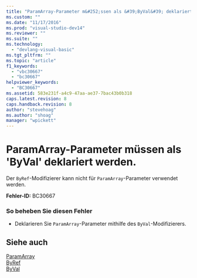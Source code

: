 ```yaml
---
title: "ParamArray-Parameter m&#252;ssen als &#39;ByVal&#39; deklariert werden. | Microsoft Docs"
ms.custom: ""
ms.date: "11/17/2016"
ms.prod: "visual-studio-dev14"
ms.reviewer: ""
ms.suite: ""
ms.technology: 
  - "devlang-visual-basic"
ms.tgt_pltfrm: ""
ms.topic: "article"
f1_keywords: 
  - "vbc30667"
  - "bc30667"
helpviewer_keywords: 
  - "BC30667"
ms.assetid: 583e231f-a4c9-47aa-ae37-7bac43b0b318
caps.latest.revision: 8
caps.handback.revision: 8
author: "stevehoag"
ms.author: "shoag"
manager: "wpickett"
---
```

# ParamArray-Parameter m&#252;ssen als &#39;ByVal&#39; deklariert werden.
Der `ByRef`\-Modifizierer kann nicht für `ParamArray`\-Parameter verwendet werden.  
  
 **Fehler\-ID:** BC30667  
  
### So beheben Sie diesen Fehler  
  
-   Deklarieren Sie `ParamArray`\-Parameter mithilfe des `ByVal`\-Modifizierers.  
  
## Siehe auch  
 [ParamArray](../../visual-basic/language-reference/modifiers/paramarray.md)   
 [ByRef](../../visual-basic/language-reference/modifiers/byref.md)   
 [ByVal](../../visual-basic/language-reference/modifiers/byval.md)